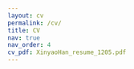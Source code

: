```yaml
---
layout: cv
permalink: /cv/
title: CV
nav: true
nav_order: 4
cv_pdf: XinyaoHan_resume_1205.pdf
---
```

